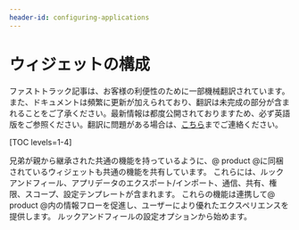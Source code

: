 ```yaml
---
header-id: configuring-applications
---
```


# ウィジェットの構成

<p class="alert alert-info"><span class="wysiwyg-color-blue120">ファストトラック記事は、お客様の利便性のために一部機械翻訳されています。また、ドキュメントは頻繁に更新が加えられており、翻訳は未完成の部分が含まれることをご了承ください。最新情報は都度公開されておりますため、必ず英語版をご参照ください。翻訳に問題がある場合は、<a href="mailto:support-content-jp@liferay.com">こちら</a>までご連絡ください。</span></p>

[TOC levels=1-4]

兄弟が親から継承された共通の機能を持っているように、@ product @に同梱されているウィジェットも共通の機能を共有しています。 これらには、ルックアンドフィール、アプリデータのエクスポート/インポート、通信、共有、権限、スコープ、設定テンプレートが含まれます。 これらの機能は連携して@ product @内の情報フローを促進し、ユーザーにより優れたエクスペリエンスを提供します。 ルックアンドフィールの設定オプションから始めます。
